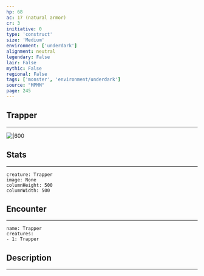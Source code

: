 ```yaml
---
hp: 68
ac: 17 (natural armor)
cr: 3
initiative: 0
type: 'construct'    
size: 'Medium'
environment: ['underdark']
alignment: neutral
legendary: False
lair: False
mythic: False
regional: False
tags: ['monster', 'environment/underdark']
source: "MPMM"
page: 245
---
```


## Trapper
---

![|600](D:/Program%20Files/5e.tools/img/bestiary/MPMM/Trapper.webp)

## Stats
---

```statblock
creature: Trapper
image: None
columnHeight: 500
columnWidth: 500
```

## Encounter
---

```encounter-table
name: Trapper
creatures:
- 1: Trapper
```

## Description
---




